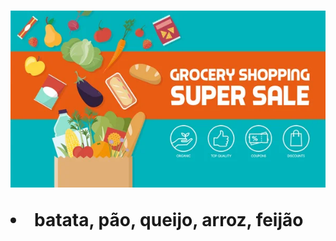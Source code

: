 
<h1> <Lista de Compras: </h1>
<p align="center"> <img src="/assets/banner.jpg" alt="lista_sup" /> </p>

<p>
<li> batata, pão, queijo, arroz, feijão</li>
</p>
